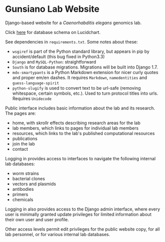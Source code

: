 Gunsiano Lab Website
====================

Django-based website for a _Caenorhabditis elegans_ genomics lab.

Click [here](https://www.lucidchart.com/documents/view/492c-0ebc-51d33178-9110-78400a001d4e)
for database schema on Lucidchart.

See dependencies in `requirements.txt`. Some notes about these:
* `wsgiref` is part of the Python standard library, but appears in pip by
accident/default (this bug fixed in Python3.3)
* `Django` and `MySQL-Python`: straightforward
* `South` is for database migrations. Migrations will be built into Django 1.7.
* `mdx-smartypants` is a Python Markdown extension for nicer curly quotes
and proper em/en dashes. It requires `Markdown`, `namedentities`
and `guess-language-spirit`
* `python-slugify` is used to convert text to be url-safe (removing whitespace,
certain symbols, etc.). Used to turn protocol titles into urls. Requires
`Unidecode`

Public interface includes basic information about the lab and its research.
The pages are:
* home, with skrollr effects describing research areas for the lab
* lab members, which links to pages for individual lab members
* resources, which links to the lab's published computational resources
* publications
* join the lab
* contact

Logging in provides access to interfaces to navigate the following internal lab
databases:
* worm strains
* bacterial clones
* vectors and plasmids
* antibodies
* primers
* chemicals

Logging in also provides access to the Django admin interface,
where every user is minimally granted update privileges for limited
information about their own user and user profile.

Other access levels permit edit privileges for the public website copy,
for all lab personnel, or for various internal lab databases.

